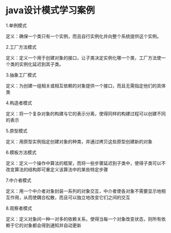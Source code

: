 # java设计模式学习案例

1.单例模式

定义：确保一个类只有一个实例，而且自行实例化并向整个系统提供这个实例。

2.工厂方法模式

定义：定义一个用于创建对象的接口，让子类决定实例化哪一个类，工厂方法使一个类的实例化延迟到其子类。

3.抽象工厂模式

定义：为创建一组相关或相互依赖的对象提供一个接口，而且无需指定他们的具体类

4.构造者模式

定义：将一个复杂对象的构建与它的表示分离，使得同样的构建过程可以创建不同的表示

5.原型模式

定义：用原型实例指定创建对象的种类，并通过拷贝这些原型创建新的对象

6.模板方法模式

定义：定义一个操作中算法的框架，而将一些步骤延迟到子类中，使得子类可以不改变算法的结构即可重定义该算法中的某些特定步骤

7.中介者模式

定义：用一个中介者对象封装一系列的对象交互，中介者使各对象不需要显示地相互作用，从而使耦合松散，而且可以独立地改变它们之间的交互

8.观察者模式

定义：定义对象间一种一对多的依赖关系，使得当每一个对象改变状态，则所有依赖于它的对象都会得到通知并自动更新